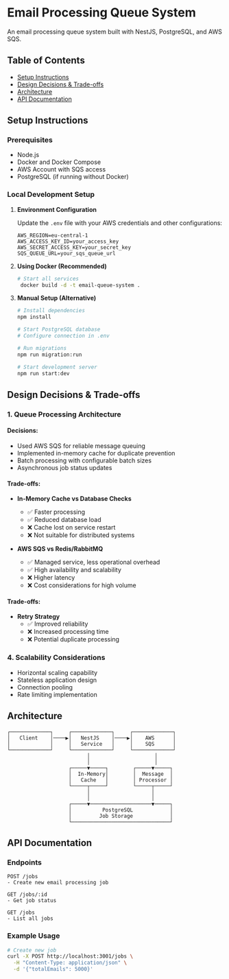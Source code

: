 # Email Processing Queue System

An email processing queue system built with NestJS, PostgreSQL, and AWS SQS.

## Table of Contents

- [Setup Instructions](#setup-instructions)
- [Design Decisions & Trade-offs](#design-decisions--trade-offs)
- [Architecture](#architecture)
- [API Documentation](#api-documentation)

## Setup Instructions

### Prerequisites

- Node.js
- Docker and Docker Compose
- AWS Account with SQS access
- PostgreSQL (if running without Docker)

### Local Development Setup

1. **Environment Configuration**

   Update the `.env` file with your AWS credentials and other configurations:

   ```
   AWS_REGION=eu-central-1
   AWS_ACCESS_KEY_ID=your_access_key
   AWS_SECRET_ACCESS_KEY=your_secret_key
   SQS_QUEUE_URL=your_sqs_queue_url
   ```

2. **Using Docker (Recommended)**

   ```bash
   # Start all services
    docker build -d -t email-queue-system .
   ```

3. **Manual Setup (Alternative)**

   ```bash
   # Install dependencies
   npm install

   # Start PostgreSQL database
   # Configure connection in .env

   # Run migrations
   npm run migration:run

   # Start development server
   npm run start:dev
   ```

## Design Decisions & Trade-offs

### 1. Queue Processing Architecture

#### Decisions:

- Used AWS SQS for reliable message queuing
- Implemented in-memory cache for duplicate prevention
- Batch processing with configurable batch sizes
- Asynchronous job status updates

#### Trade-offs:

- **In-Memory Cache vs Database Checks**

  - ✅ Faster processing
  - ✅ Reduced database load
  - ❌ Cache lost on service restart
  - ❌ Not suitable for distributed systems

- **AWS SQS vs Redis/RabbitMQ**
  - ✅ Managed service, less operational overhead
  - ✅ High availability and scalability
  - ❌ Higher latency
  - ❌ Cost considerations for high volume

#### Trade-offs:

- **Retry Strategy**
  - ✅ Improved reliability
  - ❌ Increased processing time
  - ❌ Potential duplicate processing

### 4. Scalability Considerations

- Horizontal scaling capability
- Stateless application design
- Connection pooling
- Rate limiting implementation

## Architecture

```
┌─────────────┐     ┌─────────────┐     ┌─────────────┐
│   Client    │────▶│   NestJS    │────▶│    AWS      │
│             │     │   Service   │     │    SQS      │
└─────────────┘     └─────────────┘     └─────────────┘
                          │                     │
                          │                     │
                    ┌─────▼─────┐        ┌─────▼─────┐
                    │  In-Memory│        │  Message  │
                    │   Cache   │        │ Processor │
                    └─────┬─────┘        └─────┬─────┘
                          │                    │
                          │                    │
                    ┌─────▼────────────────────▼─────┐
                    │          PostgreSQL            │
                    │         Job Storage            │
                    └────────────────────────────────┘
```

## API Documentation

### Endpoints

```
POST /jobs
- Create new email processing job

GET /jobs/:id
- Get job status

GET /jobs
- List all jobs
```

### Example Usage

```bash
# Create new job
curl -X POST http://localhost:3001/jobs \
  -H "Content-Type: application/json" \
  -d '{"totalEmails": 5000}'
```
